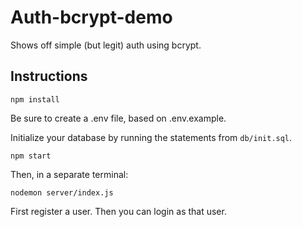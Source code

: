 # Auth-bcrypt-demo

Shows off simple (but legit) auth using bcrypt.

## Instructions

```
npm install
```

Be sure to create a .env file, based on .env.example.

Initialize your database by running the statements from `db/init.sql`.

```
npm start
```

Then, in a separate terminal:

```
nodemon server/index.js
```

First register a user. Then you can login as that user.
